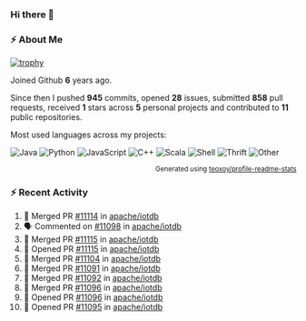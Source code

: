 ### Hi there 👋

### :zap: About Me

[![trophy](https://github-profile-trophy.vercel.app/?username=HTHou&theme=onedark)](https://github.com/ryo-ma/github-profile-trophy)
   
Joined Github **6** years ago.

Since then I pushed **945** commits, opened **28** issues, submitted **858** pull requests, received **1** stars across **5** personal projects and contributed to **11** public repositories.

Most used languages across my projects:

![Java](https://img.shields.io/static/v1?style=flat-square&label=%E2%A0%80&color=555&labelColor=%23b07219&message=Java%EF%B8%B195.4%25)
![Python](https://img.shields.io/static/v1?style=flat-square&label=%E2%A0%80&color=555&labelColor=%233572A5&message=Python%EF%B8%B11.2%25)
![JavaScript](https://img.shields.io/static/v1?style=flat-square&label=%E2%A0%80&color=555&labelColor=%23f1e05a&message=JavaScript%EF%B8%B10.7%25)
![C++](https://img.shields.io/static/v1?style=flat-square&label=%E2%A0%80&color=555&labelColor=%23f34b7d&message=C%2B%2B%EF%B8%B10.5%25)
![Scala](https://img.shields.io/static/v1?style=flat-square&label=%E2%A0%80&color=555&labelColor=%23c22d40&message=Scala%EF%B8%B10.4%25)
![Shell](https://img.shields.io/static/v1?style=flat-square&label=%E2%A0%80&color=555&labelColor=%2389e051&message=Shell%EF%B8%B10.3%25)
![Thrift](https://img.shields.io/static/v1?style=flat-square&label=%E2%A0%80&color=555&labelColor=%23D12127&message=Thrift%EF%B8%B10.3%25)
![Other](https://img.shields.io/static/v1?style=flat-square&label=%E2%A0%80&color=555&labelColor=%23ededed&message=Other%EF%B8%B10.8%25)

<p align="right"><sub>Generated using <a href="https://github.com/marketplace/actions/profile-readme-stats">teoxoy/profile-readme-stats</a></sub></p>


<!--![](https://github.com/HTHou/HTHou/blob/output/github-contribution-grid-snake.svg)-->

<!--![Haonan Hou's github stats](https://github-readme-stats.vercel.app/api?username=HTHou&count_private=true&show_icons=true&theme=onedark)-->

<!--![Haonan Hou's wakatime stats](https://github-readme-stats.vercel.app/api/wakatime?username=HTHou&layout=compact&theme=onedark)-->

<!--![Top Langs](https://github-readme-stats.vercel.app/api/top-langs/?username=HTHou&theme=onedark&layout=compact)-->

### :zap: Recent Activity
<!--START_SECTION:activity-->
1. 🎉 Merged PR [#11114](https://github.com/apache/iotdb/pull/11114) in [apache/iotdb](https://github.com/apache/iotdb)
2. 🗣 Commented on [#11098](https://github.com/apache/iotdb/pull/11098#issuecomment-1713304465) in [apache/iotdb](https://github.com/apache/iotdb)
3. 🎉 Merged PR [#11115](https://github.com/apache/iotdb/pull/11115) in [apache/iotdb](https://github.com/apache/iotdb)
4. 💪 Opened PR [#11115](https://github.com/apache/iotdb/pull/11115) in [apache/iotdb](https://github.com/apache/iotdb)
5. 🎉 Merged PR [#11104](https://github.com/apache/iotdb/pull/11104) in [apache/iotdb](https://github.com/apache/iotdb)
6. 🎉 Merged PR [#11091](https://github.com/apache/iotdb/pull/11091) in [apache/iotdb](https://github.com/apache/iotdb)
7. 🎉 Merged PR [#11092](https://github.com/apache/iotdb/pull/11092) in [apache/iotdb](https://github.com/apache/iotdb)
8. 🎉 Merged PR [#11096](https://github.com/apache/iotdb/pull/11096) in [apache/iotdb](https://github.com/apache/iotdb)
9. 💪 Opened PR [#11096](https://github.com/apache/iotdb/pull/11096) in [apache/iotdb](https://github.com/apache/iotdb)
10. 💪 Opened PR [#11095](https://github.com/apache/iotdb/pull/11095) in [apache/iotdb](https://github.com/apache/iotdb)
<!--END_SECTION:activity-->

<!--
**HTHou/HTHou** is a ✨ _special_ ✨ repository because its `README.md` (this file) appears on your GitHub profile.

Here are some ideas to get you started:

- 🔭 I’m currently working on ...
- 🌱 I’m currently learning ...
- 👯 I’m looking to collaborate on ...
- 🤔 I’m looking for help with ...
- 💬 Ask me about ...
- 📫 How to reach me: ...
- 😄 Pronouns: ...
- ⚡ Fun fact: ...
-->
